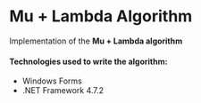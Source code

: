 # Mu + Lambda Algorithm

Implementation of the **Mu + Lambda algorithm**

#### Technologies used to write the algorithm: 
 * Windows Forms
 * .NET Framework 4.7.2 
